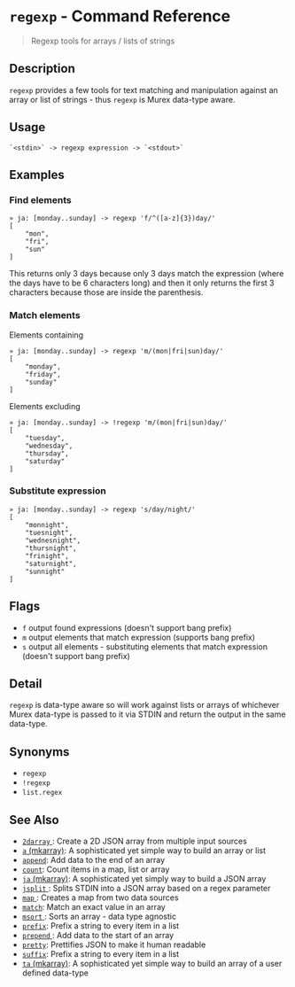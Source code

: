 # `regexp` - Command Reference

> Regexp tools for arrays / lists of strings

## Description

`regexp` provides a few tools for text matching and manipulation against an
array or list of strings - thus `regexp` is Murex data-type aware.

## Usage

    `<stdin>` -> regexp expression -> `<stdout>`

## Examples

### Find elements

    » ja: [monday..sunday] -> regexp 'f/^([a-z]{3})day/'
    [
        "mon",
        "fri",
        "sun"
    ]

This returns only 3 days because only 3 days match the expression (where
the days have to be 6 characters long) and then it only returns the first 3
characters because those are inside the parenthesis.

### Match elements

Elements containing

    » ja: [monday..sunday] -> regexp 'm/(mon|fri|sun)day/'
    [
        "monday",
        "friday",
        "sunday"
    ]

Elements excluding

    » ja: [monday..sunday] -> !regexp 'm/(mon|fri|sun)day/'
    [
        "tuesday",
        "wednesday",
        "thursday",
        "saturday"
    ]

### Substitute expression

    » ja: [monday..sunday] -> regexp 's/day/night/'
    [
        "monnight",
        "tuesnight",
        "wednesnight",
        "thursnight",
        "frinight",
        "saturnight",
        "sunnight"
    ]

## Flags

- `f`
  output found expressions (doesn't support bang prefix)
- `m`
  output elements that match expression (supports bang prefix)
- `s`
  output all elements - substituting elements that match expression (doesn't support bang prefix)

## Detail

`regexp` is data-type aware so will work against lists or arrays of whichever
Murex data-type is passed to it via STDIN and return the output in the
same data-type.

## Synonyms

- `regexp`
- `!regexp`
- `list.regex`

## See Also

- [`2darray` ](../commands/2darray.md):
  Create a 2D JSON array from multiple input sources
- [`a` (mkarray)](../commands/a.md):
  A sophisticated yet simple way to build an array or list
- [`append`](../commands/append.md):
  Add data to the end of an array
- [`count`](../commands/count.md):
  Count items in a map, list or array
- [`ja` (mkarray)](../commands/ja.md):
  A sophisticated yet simply way to build a JSON array
- [`jsplit` ](../commands/jsplit.md):
  Splits STDIN into a JSON array based on a regex parameter
- [`map` ](../commands/map.md):
  Creates a map from two data sources
- [`match`](../commands/match.md):
  Match an exact value in an array
- [`msort` ](../commands/msort.md):
  Sorts an array - data type agnostic
- [`prefix`](../commands/prefix.md):
  Prefix a string to every item in a list
- [`prepend` ](../commands/prepend.md):
  Add data to the start of an array
- [`pretty`](../commands/pretty.md):
  Prettifies JSON to make it human readable
- [`suffix`](../commands/suffix.md):
  Prefix a string to every item in a list
- [`ta` (mkarray)](../commands/ta.md):
  A sophisticated yet simple way to build an array of a user defined data-type
